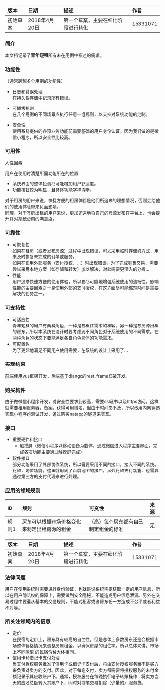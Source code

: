   |版本  | 日期  |  描述  | 作者 |
   |:-----  |:-----  |:-----  |:-----
   |初始草案 | 2018年4月20日 | 第一个草案，主要在细化阶段进行精化  | 15331071 
   
### 简介    
本文档记录了**青年短租**所有未在用例中描述的需求。
   
### 功能性   
（通常跨越多个用例的功能性）    

- 日志和错误处理    
  在持久性存储中记录所有错误。    
     
- 可插拔规则    
  在几个用例的不同场景点执行任意一组规则，以支持对系统功能的定制。    
     
- 安全性    
  使用系统提供的各项业务功能前需要基础的用户身份认证。因为我们做的是微信小程序，所以安全性比较高。

### 可用性
人性因素    

用户在使用时清楚所需功能所在的位置:    
- 系统界面的整体色调尽可能增加用户舒适度。    
- 功能按钮较为明显，且具体功能字样清晰。    

对于租房的用户来说，快捷方便的租房体验是他们所追求的理想情况，否则会给他们的使用体验带来负面影响。    
同理，对于有房出租的用户来说，更加迅速地将自己的房源发布在平台上，也会提升其对系统使用的满意度。    

### 可靠性    
- 可恢复性    
  如果在租房（或者发布房源）过程中出现错误，可以采用临时存储的方式，用来及时恢复未完成的订单或服务。    
  如果在使用外部服务（支付授权、...）时出现错误，为了完成销售交易，需要尝试采用本地方案（如存储和转发）加以解决，对此需要更深入的分析...    
- 性能    
  用户追求快速方便的使用体验，所以要尽可能地增强系统使用的流畅性。影响性能的主要因素之一是使用外部的支付授权，在这方面尽可能缩短时间是需要解决的任务之一。    

### 可支持性    
- 可适应性    
青年短租的用户有两种角色，一种是有租住需求的租客，另一种是有房源出租的房东。所以本系统在设计时要考虑到不同角色对于系统使用的不同需求。在两种角色的状态下要能满足各自角色具体的功能需求。    
- 可配置性    
为了更好地满足不同用户使用需要，在系统的设计上采用了...    

### 实现约束    
前端使用vue框架开发，后端基于diango的rest_frame框架开发。    

### 购买构件    
由于做微信小程序开发，对安全性要求比较高，需要ssl证书以及https访问。这样就需要租用服务器，备案，获得可用域名，但由于时间来不及，所以改用内网穿透实现小程序的测试开发，通过购买natapp的隧道来实现。    

### 接口    
- 重要硬件和接口    
  - 触摸屏（微信小程序以移动设备为载体，通过微信进入程序主要界面，完成各项功能主要通过触摸屏完成）    
- 软件接口    
  部分功能采用了外部协作系统，所以需要采用不同的接口，接入不同的系统。比如，定位功能，这里就用到了百度地图的接口。另外比如支付功能，也需要通过第三方的支付代理来进行处理。    
  
### 应用的领域规则    
   | ID     |  规则                                     |    可变性                          |  来源    |   
   |:-----  |:-----                                    |:------                             |:-----    
   | 规则1  | 房东可以根据市场价格变化来制定出租房源的租金  | （高）每个房东都有自己制定租金的标准  |  无  
   
   |版本  | 日期  |  描述  | 作者 |
   |:-----  |:-----  |:-----  |:-----
   |初始草案 | 2018年4月20日 | 第一个草案，主要在细化阶段进行精化  | 15331071 
### 法律问题    
用户在使用系统时需要进行身份验证，也就是说系统需要获取一定的用户信息，所以在用户隐私权的保障上，需要做到安全隐秘，不能造成用户信息泄漏。另外在交易过程中要遵从基本的交易规则，不能对租客或者房东任一方造成不公平或者利益不对等。    

### 所关注领域内的信息    
- 定价    
  在民宿的定价上，房东具有较高的自主性。但是总体上多数房东还是会根据市场整体价格情况来调整房屋租金，以确保房屋的租住率。所以总体来讲，市场上不同类型  的民宿价格大体相同。    
- 信用卡和借记卡支付处理    
  当支付授权服务批准了信用卡或借记卡支付后，将由支付授权服务而不是买方来负责对卖方的支付。因此，对于每笔支付，卖方都需要将授权服务的未付金额记录于其应收账户下。通常，授权服务在每晚执行电子转账操作，将卖方当天的应收总额转入其账户下，同时对每笔交易扣除（少量的）服务费。
  



